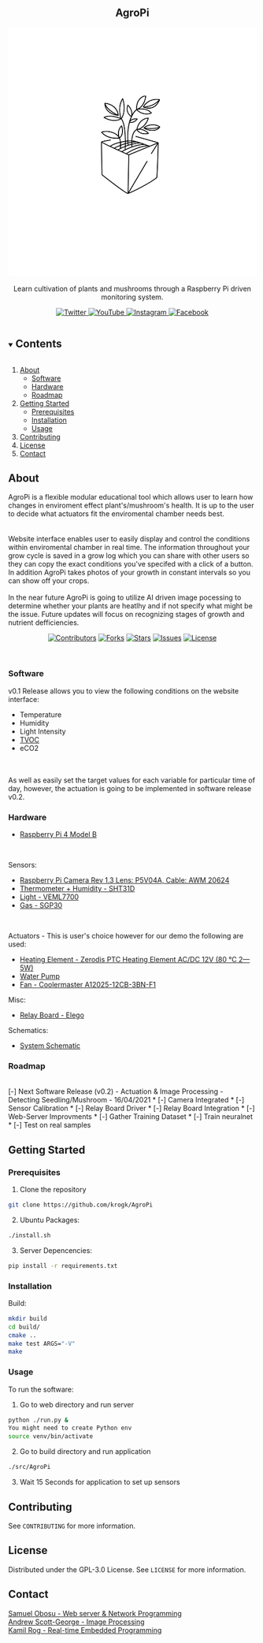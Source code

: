 <h2 align="center">AgroPi</h2>  
<p align="center">
  <a href="https://github.com/krogk/AgroPi">
    <img src="media/images/logo1.png" alt="Logo" >
  </a>
  
  <p align="center">
    Learn cultivation of plants and mushrooms through a Raspberry Pi driven monitoring system. 
    <br />
</div>

<p align="center">
  <a href="https://twitter.com/agropiofficial">
    <img src="media/images/icon_twitter.png" alt="Twitter"  width="64" height="64">
  </a>
  <a href="https://github.com/krogk/AgroPi">
    <img src="media/images/icon_youtube.png" alt="YouTube"  width="64" height="64">
  </a>
  <a href="https://www.instagram.com/agropiofficial/">
    <img src="media/images/icon_ig.png" alt="Instagram"  width="64" height="64">
  </a>
  <a href="https://www.facebook.com/AgroPiOfficial">
    <img src="media/images/icon_facebook.png" alt="Facebook"  width="64" height="64">
  </a>


<!-- TOC -->
<details open="open">
  <summary><h2 style="display: inline-block">Contents</h2></summary>
  <ol>
    <li>
      <a href="#about">About</a>
      <ul>
        <li><a href="#software">Software</a></li>
        <li><a href="#hardware">Hardware</a></li>
        <li><a href="#roadmap">Roadmap</a></li>
      </ul>
    </li>
    <li>
      <a href="#getting-started">Getting Started</a>
      <ul>
        <li><a href="#prerequisites">Prerequisites</a></li>
        <li><a href="#installation">Installation</a></li>
        <li><a href="#usage">Usage</a></li>
      </ul>
    </li>
    <li><a href="#contributing">Contributing</a></li>
    <li><a href="#license">License</a></li>
    <li><a href="#contact">Contact</a></li>
  </ol>
</details>

<!-- Project descirption -->
## About

AgroPi is a flexible modular educational tool which allows user to learn how changes in enviroment effect plant's/mushroom's health. It is up to the user to decide what actuators fit the enviromental chamber needs best.   
<br />
<br />
Website interface enables user to easily display and control the conditions within enviromental chamber in real time. 
The information throughout your grow cycle is saved in a grow log which you can share with other users so they can copy the exact conditions you've specifed with a click of a button. In addition AgroPi takes photos of your growth in constant intervals so you can show off your crops. 
<br />
<br />
In the near future AgroPi is going to utilize AI driven image pocessing to determine whether your plants are heatlhy and if not specify what might be the issue. Future updates will focus on recognizing stages of growth and nutrient defficiencies. 

<div align="center">

[![Contributors](https://img.shields.io/github/contributors/krogk/AgroPi.svg?style=for-the-badge)](https://github.com/krogk/AgroPi/graphs/contributors)
[![Forks](https://img.shields.io/github/forks/krogk/AgroPi.svg?style=for-the-badge)](https://github.com/krogk/AgroPi/network/members)
[![Stars](https://img.shields.io/github/stars/krogk/AgroPi.svg?style=for-the-badge)](https://github.com/krogk/AgroPi/stargazers)
[![Issues](https://img.shields.io/github/issues/krogk/AgroPi.svg?style=for-the-badge)](https://github.com/krogk/AgroPi/issues)
[![License](https://img.shields.io/github/license/krogk/AgroPi.svg?style=for-the-badge)](https://github.com/krogk/AgroPi/blob/main/LICENSE)

<br />

  <!--  <a href="https://github.com/krogk/AgroPi"> -->
  <!--  <img src="media/images/agropitopright.PNG" alt="Concept Render" >--> 
  </a>


</div>

### Software

v0.1 Release allows you to view the following conditions on the website interface:
* Temperature 
* Humidity
* Light Intensity
* [TVOC](https://en.wikipedia.org/wiki/Volatile_organic_compound)
* eCO2
<br />
<br />
As well as easily set the target values for each variable for particular time of day, however, the actuation is going to be implemented in software release v0.2.
<br />


### Hardware

* [Raspberry Pi 4 Model B](https://www.raspberrypi.org/products/raspberry-pi-4-model-b/)
<br />

Sensors:
* [Raspberry Pi Camera Rev 1.3 Lens: P5V04A, Cable: AWM 20624]()
* [Thermometer + Humidity - SHT31D](https://github.com/krogk/AgroPi/blob/main/hardware/SHT31D/Sensirion_Humidity_SHT3x_Datasheet_digital-767294.pdf)
* [Light - VEML7700](https://github.com/krogk/AgroPi/blob/main/hardware/VEML7700/veml7700.pdf)
* [Gas - SGP30](https://github.com/krogk/AgroPi/blob/main/hardware/SGP30/SGP30%20Datasheet.pdf)


<br />

Actuators - This is user's choice however for our demo the following are used:
* [Heating Element - Zerodis PTC Heating Element AC/DC 12V (80 ℃ 2—5W) ](https://www.amazon.co.uk/gp/product/B07FJZQLMK/ref=ppx_yo_dt_b_asin_title_o00_s00?ie=UTF8&psc=1)
* [Water Pump](https://www.mybotic.com.my/products/Micro-Submersible-Water-Pump-DC-3V-5V/2778#:~:text=Suction%20Distance%3A%200.8%20meter%20)
* [Fan - Coolermaster A12025-12CB-3BN-F1]()

Misc:
* [Relay Board - Elego ](https://github.com/krogk/AgroPi/blob/Software_Release_1/hardware/Relay%20Board/4%20CHANNEL%205V%2010A%20RELAY%20MODULE.pdf)



Schematics:
* [System Schematic](https://github.com/krogk/AgroPi/blob/Software_Release_1/hardware/Schematic.svg)


### Roadmap
<br />
[-] Next Software Release (v0.2) - Actuation & Image Processing - Detecting Seedling/Mushroom - 16/04/2021
* [-] Camera Integrated
* [-] Sensor Calibration
* [-] Relay Board Driver
* [-] Relay Board Integration
* [-] Web-Server Improvments
* [-] Gather Training Dataset
* [-] Train neuralnet
* [-] Test on real samples

<br />


<!-- Getting Started -->
## Getting Started

### Prerequisites
1. Clone the repository
```sh
git clone https://github.com/krogk/AgroPi
```
2. Ubuntu Packages: 
```sh
./install.sh
```
3. Server Depencencies: 
```sh
pip install -r requirements.txt
```

### Installation

Build:
```sh
mkdir build
cd build/
cmake ..
make test ARGS="-V"  
make
```

<!-- Usage -->
### Usage

To run the software:

1. Go to web directory and run server
```sh
python ./run.py &
You might need to create Python env
source venv/bin/activate
```

2. Go to build directory and run application
```sh
./src/AgroPi 
```

3. Wait 15 Seconds for application to set up sensors

<!-- Contributing -->
## Contributing

See `CONTRIBUTING` for more information.

<!-- License -->
## License

Distributed under the GPL-3.0 License. See `LICENSE` for more information.


<!-- Contact Info -->
## Contact

[Samuel Obosu - Web server & Network Programming](https://github.com/Samuel-Obosu)
<br />
[Andrew Scott-George - Image Processing](https://github.com/andrewsg3)
<br />
[Kamil Rog - Real-time Embedded Programming](https://github.com/krogk)
